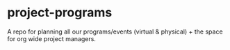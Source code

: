 # project-programs
A repo for planning all our programs/events (virtual &amp; physical) + the space for org wide project managers.
